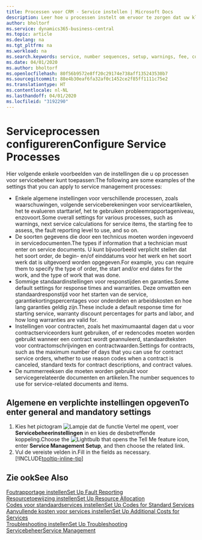```yaml
---
title: Processen voor CRM - Service instellen | Microsoft Docs
description: Leer hoe u processen instelt om ervoor te zorgen dat uw klanten tevreden zijn over uw klantenservice.
author: bholtorf
ms.service: dynamics365-business-central
ms.topic: article
ms.devlang: na
ms.tgt_pltfrm: na
ms.workload: na
ms.search.keywords: service, number sequences, setup, warnings, fee, contracts, warranties
ms.date: 04/01/2020
ms.author: bholtorf
ms.openlocfilehash: 80f56b9572e8ff20c29174e738aff135243530b7
ms.sourcegitcommit: 88e4b30eaf6fa32af0c1452ce2f85ff1111c75e2
ms.translationtype: HT
ms.contentlocale: nl-NL
ms.lasthandoff: 04/01/2020
ms.locfileid: "3192290"
---
```

# <a name="configure-service-processes"></a><span data-ttu-id="30827-103">Serviceprocessen configureren</span><span class="sxs-lookup"><span data-stu-id="30827-103">Configure Service Processes</span></span>
<span data-ttu-id="30827-104">Hier volgende enkele voorbeelden van de instellingen die u op processen voor servicebeheer kunt toepassen:</span><span class="sxs-lookup"><span data-stu-id="30827-104">The following are some examples of the settings that you can apply to service management processes:</span></span>  
  
* <span data-ttu-id="30827-105">Enkele algemene instellingen voor verschillende processen, zoals waarschuwingen, volgende serviceberekeningen voor serviceartikelen, het te evalueren starttarief, het te gebruiken probleemrapportageniveau, enzovoort.</span><span class="sxs-lookup"><span data-stu-id="30827-105">Some overall settings for various processes, such as warnings, next service calculations for service items, the starting fee to assess, the fault reporting level to use, and so on.</span></span>  
* <span data-ttu-id="30827-106">De soorten gegevens die door een technicus moeten worden ingevoerd in servicedocumenten.</span><span class="sxs-lookup"><span data-stu-id="30827-106">The types if information that a technician must enter on service documents.</span></span> <span data-ttu-id="30827-107">U kunt bijvoorbeeld verplicht stellen dat het soort order, de begin- en/of einddatums voor het werk en het soort werk dat is uitgevoerd worden opgegeven.</span><span class="sxs-lookup"><span data-stu-id="30827-107">For example, you can require them to specify the type of order, the start and/or end dates for the work, and the type of work that was done.</span></span>  
* <span data-ttu-id="30827-108">Sommige standaardinstellingen voor responstijden en garanties.</span><span class="sxs-lookup"><span data-stu-id="30827-108">Some default settings for response times and warranties.</span></span> <span data-ttu-id="30827-109">Deze omvatten een standaardresponstijd voor het starten van de service, garantiekortingspercentages voor onderdelen en arbeidskosten en hoe lang garanties geldig zijn.</span><span class="sxs-lookup"><span data-stu-id="30827-109">These include a default response time for starting service, warranty discount percentages for parts and labor, and how long warranties are valid for.</span></span>  
* <span data-ttu-id="30827-110">Instellingen voor contracten, zoals het maximumaantal dagen dat u voor contractserviceorders kunt gebruiken, of er redencodes moeten worden gebruikt wanneer een contract wordt geannuleerd, standaardteksten voor contractomschrijvingen en contractwaarden.</span><span class="sxs-lookup"><span data-stu-id="30827-110">Settings for contracts, such as the maximum number of days that you can use for contract service orders, whether to use reason codes when a contract is canceled, standard texts for contract descriptions, and contract values.</span></span>  
* <span data-ttu-id="30827-111">De nummerreeksen die moeten worden gebruikt voor servicegerelateerde documenten en artikelen.</span><span class="sxs-lookup"><span data-stu-id="30827-111">The number sequences to use for service-related documents and items.</span></span>  

## <a name="to-enter-general-and-mandatory-settings"></a><span data-ttu-id="30827-112">Algemene en verplichte instellingen opgeven</span><span class="sxs-lookup"><span data-stu-id="30827-112">To enter general and mandatory settings</span></span>
1. <span data-ttu-id="30827-113">Kies het pictogram ![Lampje dat de functie Vertel me opent](media/ui-search/search_small.png "Vertel me wat u wilt doen"), voer **Servicebeheerinstellingen** in en kies de desbetreffende koppeling.</span><span class="sxs-lookup"><span data-stu-id="30827-113">Choose the ![Lightbulb that opens the Tell Me feature](media/ui-search/search_small.png "Tell me what you want to do") icon, enter **Service Management Setup**, and then choose the related link.</span></span>
2. <span data-ttu-id="30827-114">Vul de vereiste velden in.</span><span class="sxs-lookup"><span data-stu-id="30827-114">Fill in the fields as necessary.</span></span> [!INCLUDE[tooltip-inline-tip](includes/tooltip-inline-tip_md.md)]  

## <a name="see-also"></a><span data-ttu-id="30827-115">Zie ook</span><span class="sxs-lookup"><span data-stu-id="30827-115">See Also</span></span>  
[<span data-ttu-id="30827-116">Foutrapportage instellen</span><span class="sxs-lookup"><span data-stu-id="30827-116">Set Up Fault Reporting</span></span>](service-how-setup-fault-reporting.md)  
[<span data-ttu-id="30827-117">Resourcetoewijzing instellen</span><span class="sxs-lookup"><span data-stu-id="30827-117">Set Up Resource Allocation</span></span>](service-how-setup-resource-allocation.md)  
[<span data-ttu-id="30827-118">Codes voor standaardservices instellen</span><span class="sxs-lookup"><span data-stu-id="30827-118">Set Up Codes for Standard Services</span></span>](service-how-setup-service-coding.md)  
[<span data-ttu-id="30827-119">Aanvullende kosten voor services instellen</span><span class="sxs-lookup"><span data-stu-id="30827-119">Set Up Additional Costs for Services</span></span>](service-how-setup-service-costs-pricing.md)  
[<span data-ttu-id="30827-120">Troubleshooting instellen</span><span class="sxs-lookup"><span data-stu-id="30827-120">Set Up Troubleshooting</span></span>](service-how-setup-troubleshooting.md)  
[<span data-ttu-id="30827-121">Servicebeheer</span><span class="sxs-lookup"><span data-stu-id="30827-121">Service Management</span></span>](service-service.md)  
